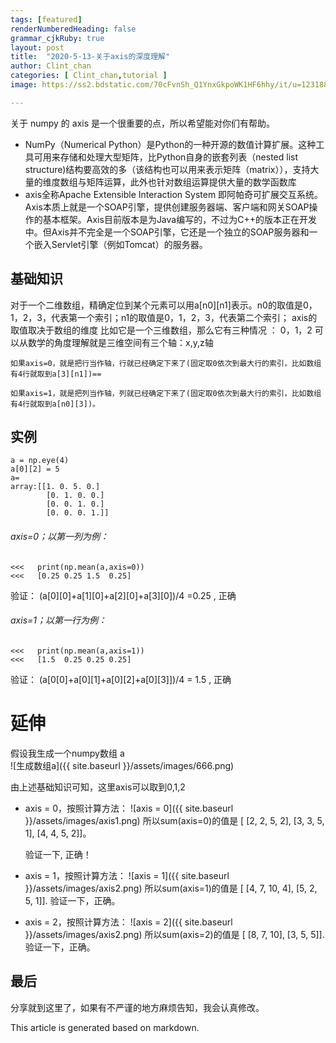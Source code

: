 ```yaml
---
tags: [featured]
renderNumberedHeading: false
grammar_cjkRuby: true
layout: post
title:  "2020-5-13-关于axis的深度理解"
author: Clint_chan
categories: [ Clint_chan,tutorial ]
image: https://ss2.bdstatic.com/70cFvnSh_Q1YnxGkpoWK1HF6hhy/it/u=1231880081,1161523215&fm=26&gp=0.jpg

---
```


关于 numpy 的 axis 是一个很重要的点，所以希望能对你们有帮助。 
+ NumPy（Numerical Python）是Python的一种开源的数值计算扩展。这种工具可用来存储和处理大型矩阵，比Python自身的嵌套列表（nested list structure)结构要高效的多（该结构也可以用来表示矩阵（matrix）），支持大量的维度数组与矩阵运算，此外也针对数组运算提供大量的数学函数库
+ axis全称Apache Extensible Interaction System 即阿帕奇可扩展交互系统。Axis本质上就是一个SOAP引擎，提供创建服务器端、客户端和网关SOAP操作的基本框架。Axis目前版本是为Java编写的，不过为C++的版本正在开发中。但Axis并不完全是一个SOAP引擎，它还是一个独立的SOAP服务器和一个嵌入Servlet引擎（例如Tomcat）的服务器。



## 基础知识
对于一个二维数组，精确定位到某个元素可以用a[n0][n1]表示。n0的取值是0，1，2，3，代表第一个索引；n1的取值是0，1，2，3，代表第二个索引；
axis的取值取决于数组的维度
比如它是一个三维数组，那么它有三种情况 ： 0，1，2 可以从数学的角度理解就是三维空间有三个轴：x,y,z轴

`如果axis=0，就是把行当作轴，行就已经确定下来了(固定取0依次到最大行的索引，比如数组有4行就取到a[3][n1])==`

`如果axis=1，就是把列当作轴，列就已经确定下来了(固定取0依次到最大行的索引，比如数组有4行就取到a[n0][3])。`


## 实例



```
a = np.eye(4) 
a[0][2] = 5
a=
array:[[1. 0. 5. 0.]
 		[0. 1. 0. 0.]
 		[0. 0. 1. 0.]
	 	[0. 0. 0. 1.]]
```
###### axis=0；以第一列为例：
```
<<<   print(np.mean(a,axis=0))
<<<   [0.25 0.25 1.5  0.25]
```

验证：  (a[0][0]+a[1][0]+a[2][0]+a[3][0])/4 =0.25 ,   正确

###### axis=1；以第一行为例：
```
<<<   print(np.mean(a,axis=1))
<<<   [1.5  0.25 0.25 0.25]
```
验证：  (a[0[0]+a[0][1]+a[0][2]+a[0][3]])/4 = 1.5 ,   正确
# 延伸
假设我生成一个numpy数组 a  
![生成数组a]({{ site.baseurl }}/assets/images/666.png)


由上述基础知识可知，这里axis可以取到0,1,2

+ axis = 0，按照计算方法：
![axis = 0]({{ site.baseurl }}/assets/images/axis1.png)
所以sum(axis=0)的值是 [ [2, 2, 5, 2], [3, 3, 5, 1], [4, 4, 5, 2]]。

     验证一下, 正确！

+ axis = 1，按照计算方法：
![axis = 1]({{ site.baseurl }}/assets/images/axis2.png)
所以sum(axis=1)的值是 [ [4, 7, 10, 4], [5, 2, 5, 1]].
验证一下，正确。

+ axis = 2，按照计算方法：
![axis = 2]({{ site.baseurl }}/assets/images/axis2.png)
所以sum(axis=2)的值是 [ [8, 7, 10], [3, 5, 5]]. 
验证一下，正确。

## 最后
分享就到这里了，如果有不严谨的地方麻烦告知，我会认真修改。



This article is generated based on markdown.
